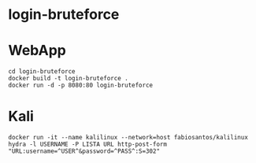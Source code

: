 # login-bruteforce

# WebApp
	cd login-bruteforce
    docker build -t login-bruteforce .
    docker run -d -p 8080:80 login-bruteforce

# Kali

    docker run -it --name kalilinux --network=host fabiosantos/kalilinux
    hydra -l USERNAME -P LISTA URL http-post-form "URL:username=^USER^&password=^PASS^:S=302"
